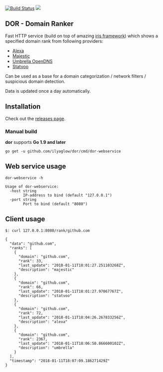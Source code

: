 [![Build Status](https://travis-ci.org/ilyaglow/dor.svg?branch=master)](https://travis-ci.org/ilyaglow/dor) [![](https://godoc.org/github.com/ilyaglow/dor?status.svg)](http://godoc.org/github.com/ilyaglow/dor)

DOR - Domain Ranker
-------------------

Fast HTTP service (build on top of amazing [iris framework](https://github.com/kataras/iris)) which shows a specified domain rank from following providers:
- [Alexa](https://www.alexa.com/topsites)
- [Majestic](https://blog.majestic.com/development/alexa-top-1-million-sites-retired-heres-majestic-million/)
- [Umbrella OpenDNS](https://umbrella.cisco.com/blog/2016/12/14/cisco-umbrella-1-million/)
- [Statvoo](https://statvoo.com/top/sites)

Can be used as a base for a domain categorization / network filters / suspicious domain detection.

Data is updated once a day automatically.

## Installation

Check out the [releases page](https://github.com/ilyaglow/dor/releases).

### Manual build

**dor** supports **Go 1.9 and later**

```
go get -u github.com/ilyaglow/dor/cmd/dor-webservice
```

## Web service usage

```
dor-webservice -h

Usage of dor-webservice:
  -host string
    	IP-address to bind (default "127.0.0.1")
  -port string
    	Port to bind (default "8080")
```

## Client usage

```
$: curl 127.0.0.1:8080/rank/github.com

{
  "data": "github.com",
  "ranks": [
    {
      "domain": "github.com",
      "rank": 33,
      "last_update": "2018-01-11T18:01:27.251103268Z",
      "description": "majestic"
    },
    {
      "domain": "github.com",
      "rank": 66,
      "last_update": "2018-01-11T18:01:27.97067767Z",
      "description": "statvoo"
    },
    {
      "domain": "github.com",
      "rank": 72,
      "last_update": "2018-01-11T18:04:26.267833256Z",
      "description": "alexa"
    },
    {
      "domain": "github.com",
      "rank": 2367,
      "last_update": "2018-01-11T18:06:50.866600102Z",
      "description": "umbrella"
    }
  ],
  "timestamp": "2018-01-11T18:07:09.186271429Z"
}
```
